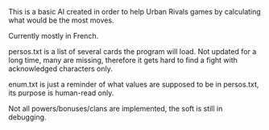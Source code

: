 This is a basic AI created in order to help Urban Rivals games by calculating
what would be the most moves.

Currently mostly in French.

persos.txt is a list of several cards the program will load. Not updated for a
long time, many are missing, therefore it gets hard to find a fight with
acknowledged characters only.

enum.txt is just a reminder of what values are supposed to be in persos.txt,
its purpose is human-read only.

Not all powers/bonuses/clans are implemented, the soft is still in
debugging.
